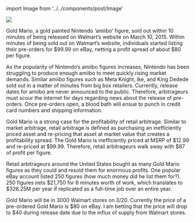 import Image from '../../components/post/Image'

<Image src="https://cdn.gamerant.com/wp-content/uploads/Gold-Mario-Amiibo-Price-and-Release-Date.jpg.optimal.jpg" />

Gold Mario, a gold painted Nintendo ‘amiibo’ figure, sold out within 10 minutes of being released on Walmart’s website on March 10, 2015. Within minutes of being sold out on Walmart’s website, individuals started listing their pre-orders for $99.99 on eBay, netting a profit spread of about $80 per figure.

As the popularity of Nintendo’s amiibo figures increases, Nintendo has been struggling to produce enough amiibo to meet quickly rising market demands. Similar amiibo figures such as Meta Knight, Ike, and King Dedede sold out in a matter of minutes from big box retailers. Currently, release dates for amiibo are never announced to the public. Therefore, arbitrageurs must scour the internet for days regarding news about the release of pre-orders. Once pre-orders open, a blood bath will ensue to punch in credit card numbers and shipping information.

Gold Mario is a strong case for the profitability of retail arbitrage. Similar to market arbitrage, retail arbitrage is defined as purchasing an inefficiently priced asset and re-pricing that asset at market value that creates a profitability spread. The Gold Mario is inefficiently priced at MSRP of $12.99 and re-priced at $99.99. Therefore, retail arbitrageurs walk away with $87 of profit per figure.

Retail arbitrageurs around the United States bought as many Gold Mario figures as they could and resold them for enormous profits. One popular eBay account listed 250 figures (how much money did he list them for?). 250 figures nets $21,750 for 8 minutes worth of work, which translates to $326.25M per year if replicated as a full-time job over an entire year.

Gold Mario will be in 3000 Walmart stores on 3/20. Currently the price of a pre-ordered Gold Mario is $80 on eBay.  I am betting that the price will drop to $40 during release date due to the influx of supply from Walmart stores.
